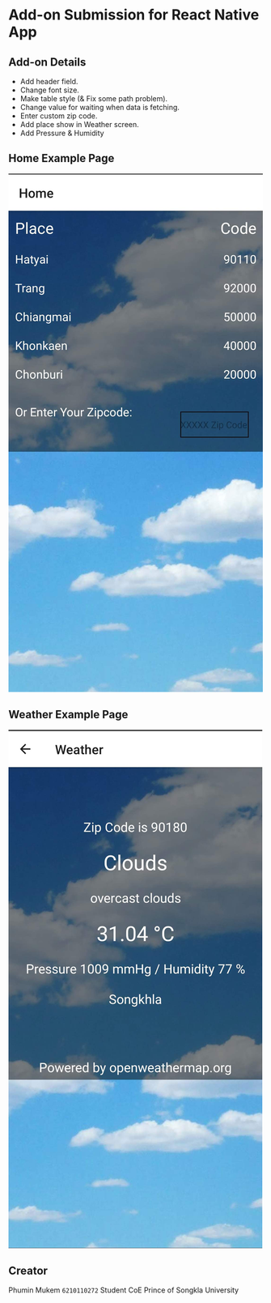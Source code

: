 # Add-on Submission for React Native App

## Add-on Details
- Add header field.
- Change font size.
- Make table style (& Fix some path problem).
- Change value for waiting when data is fetching.
- Enter custom zip code.
- Add place show in Weather screen.
- Add Pressure & Humidity

## Home Example Page
![alt text](https://github.com/phumin-psu/3sa04-lab/blob/main/home.jpg?raw=true)

## Weather Example Page
![alt text](https://github.com/phumin-psu/3sa04-lab/blob/main/weather.jpg?raw=true)

## Creator
Phumin Mukem `6210110272`
Student CoE
Prince of Songkla University